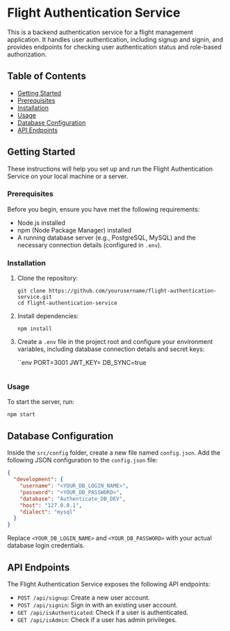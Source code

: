 # Flight Authentication Service

This is a backend authentication service for a flight management application. It handles user authentication, including signup and signin, and provides endpoints for checking user authentication status and role-based authorization.

## Table of Contents

- [Getting Started](#getting-started)
- [Prerequisites](#prerequisites)
- [Installation](#installation)
- [Usage](#usage)
- [Database Configuration](#Database-Configuration)
- [API Endpoints](#api-endpoints)

## Getting Started

These instructions will help you set up and run the Flight Authentication Service on your local machine or a server.

### Prerequisites

Before you begin, ensure you have met the following requirements:

- Node.js installed
- npm (Node Package Manager) installed
- A running database server (e.g., PostgreSQL, MySQL) and the necessary connection details (configured in `.env`).

### Installation

1. Clone the repository:

   ```shell
   git clone https://github.com/yourusername/flight-authentication-service.git
   cd flight-authentication-service
   ```

2. Install dependencies:

   ```shell
   npm install
   ```

3. Create a `.env` file in the project root and configure your environment variables, including database connection details and secret keys:

   ``env
PORT=3001
JWT_KEY=<xyz>
DB_SYNC=true
   ```

### Usage

To start the server, run:

```shell
npm start
```
## Database Configuration 

Inside the `src/config` folder, create a new file named `config.json`. Add the following JSON configuration to the `config.json` file:

   ```json
   {
     "development": {
       "username": "<YOUR_DB_LOGIN_NAME>",
       "password": "<YOUR_DB_PASSWORD>",
       "database": "Authenticate_DB_DEV",
       "host": "127.0.0.1",
       "dialect": "mysql"
     }
   }
   ```

Replace `<YOUR_DB_LOGIN_NAME>` and `<YOUR_DB_PASSWORD>` with your actual database login credentials.


## API Endpoints

The Flight Authentication Service exposes the following API endpoints:

- `POST /api/signup`: Create a new user account.
- `POST /api/signin`: Sign in with an existing user account.
- `GET /api/isAuthenticated`: Check if a user is authenticated.
- `GET /api/isAdmin`: Check if a user has admin privileges.

